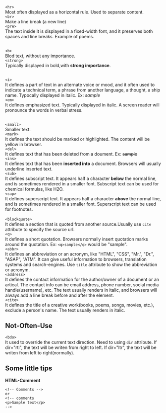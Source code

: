 `<hr>`<br>Most often displayed as a horizontal rule. Used to separate content.<br>
`<br>`<br>Make a line break (a new line)<br>
`<pre>`<br>The text inside it is displayed in a fixed-width font, and it preserves both spaces and line breaks. Example of poems.<br><br>

`<b>`<br>Blod text, without any importance.<br>
`<strong>`<br>Typically displayed in bold,with **strong importance**.<br><br>

`<i>`<br>It defines a part of text in an alternate voice or mood, and it often used to indicate a technical term, a phrase from another language, a thought, a ship name. Typocally displayed in italic. Ex: *sample*<br>
`<em>`<br>It defines emphasized text. Typically displayed in italic. A screen reader will pronounce the words in verbal stress.<br><br>

`<small>`<br>Smaller text.<br>
`<mark>`<br>It defines the text should be marked or highlighted. The content will be yellow in browser.<br>
`<del>`<br>It defines text that has been deleted from a doument. Ex: ~~sample~~<br>
`<ins>`<br>It defines text that has been **inserted into** a document. Browsers will usually underline inserted text.<br>
`<sub>`<br>It defines subscript text. It appears half a character **below** the normal line, and is sometimes rendered in a smaller font. Subscript text can be used for chemical formulas, like H2O.<br>
`<sup>`<br>It defines superscript text. It appears half a character **above** the normal line, and is sometimes rendered in a smaller font. Superscript text can be used for footnotes.<br>
<br>
`<blockquote>`<br>It defines a section that is quoted from another source.Usually use `cite` attribute to specify the source url.<br>
`<q>`<br>It defines a short quotation. Browsers normally insert quotation marks around the quotation. Ex: `<q>sample</q>` would be "sample".<br>
`<abbr>`<br>It defines an abbreviation or an acronym, like "HTML", "CSS", "Mr.", "Dr.", "ASAP", "ATM". It can give useful information to browsers, translation systems and search-engines. Use `title` attribute to show the abbreviation or acronym.<br>
`<address>`<br>It defines the contact information for the author/owner of a document or an artical. The contact info can be email address, phone number, social media handle(username), etc. The text usually renders in italic, and browsers will always add a line break before and after the element.<br>
`<cite>`<br>It defines the title of a creative work(books, poems, songs, movies, etc.), exclude a person's name. The text usually renders in italic.<br>

## Not-Often-Use
`<bdo>`<br>It used to override the current text direction. Need to using `dir` attribute. If dir="rtl", the text will be writen from right to left. If dir="ltr", the text will be writen from left to right(normally).
## Some little tips
**HTML-Comment**<br>
```
<!-- Comments --> 
or 
<!-- comments 
<p>Sample text</p>
-->
```

